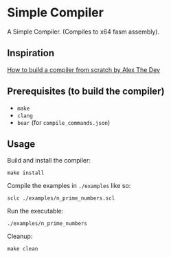 # Simple Compiler

A Simple Compiler. (Compiles to x64 fasm assembly).

## Inspiration

[How to build a compiler from scratch by Alex The Dev](https://youtu.be/HOe2YFnzO2I)

## Prerequisites (to build the compiler)

- `make`
- `clang`
- `bear` (for `compile_commands.json`)

## Usage

Build and install the compiler:

```
make install
```

Compile the examples in `./examples` like so:

```
sclc ./examples/n_prime_numbers.scl
```

Run the executable:

```
./examples/n_prime_numbers
```

Cleanup:

```
make clean
```
